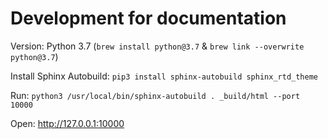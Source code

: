 # Development for documentation

Version: Python 3.7 (`brew install python@3.7` & `brew link --overwrite python@3.7`)

Install Sphinx Autobuild: `pip3 install sphinx-autobuild sphinx_rtd_theme`

Run: `python3 /usr/local/bin/sphinx-autobuild . _build/html --port 10000`

Open: http://127.0.0.1:10000
